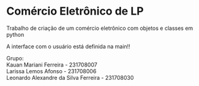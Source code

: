 # Comércio Eletrônico de LP
Trabalho de criação de um comércio eletrônico com objetos e classes em python  

A interface com o usuário está definida na main!!  

Grupo:   
Kauan Mariani Ferreira - 231708007  
Larissa Lemos Afonso - 231708006  
Leonardo Alexandre da Silva Ferreira - 231708030  
